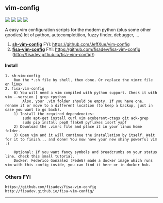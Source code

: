 ## **vim-config**
[![](https://img.shields.io/badge/Project-vim_config-yellow.svg)]()
[![](https://img.shields.io/badge/shell-green.svg)]()
[![](https://img.shields.io/badge/Email-tao.xu2008@outlook.com-red.svg)]()
[![](https://img.shields.io/badge/Blog-https://txu2008.github.io-red.svg)][1]

A easy vim configuration scripts for the modern python (plus some other goodies)
lot of python, autocompletition, fuzzy finder, debugger, ...

1. [**sh-vim-config**](https://github.com/txu2008/tlib/tree/master/tlib/vim-config/sh-vim-config) FYI: https://github.com/JeffXue/vim-config
2. [**fisa-vim-config**](https://github.com/txu2008/tlib/tree/master/tlib/vim-config/fisa-vim-config) FYI: https://github.com/fisadev/fisa-vim-config (http://fisadev.github.io/fisa-vim-config/)

#### Install
    1. sh-vim-config
        Run the *.sh file by shell, then done. Or replace the vimrc file on linux
    2. fisa-vim-config
        0) You will need a vim compiled with python support. Check it with vim --version | grep +python
            Also, your .vim folder should be empty. If you have one, rename it or move to a different location (to keep a backup, just in case you want to go back).        
        1) Install the required dependencies:
            sudo apt-get install curl vim exuberant-ctags git ack-grep
            sudo pip install pep8 flake8 pyflakes isort yapf
        2) Download the .vimrc file and place it in your linux home folder.
        3) Open vim and it will continue the installation by itself. Wait for it to finish... and done! You now have your new shiny powerful vim :)
        
        Optional: If you want fancy symbols and breadcrumbs on your status line, check this small tutorial.
        Docker: Federico Gonzalez (FedeG) made a docker image which runs vim with this config inside, you can find it here or in docker hub.
    
### Others FYI
    https://github.com/fisadev/fisa-vim-config
    http://fisadev.github.io/fisa-vim-config/    
***
[1]: https://txu2008.github.io